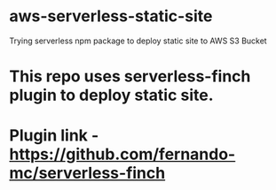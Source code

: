 # aws-serverless-static-site
Trying serverless npm package to deploy static site to AWS S3 Bucket

# This repo uses serverless-finch plugin to deploy static site.
# Plugin link - https://github.com/fernando-mc/serverless-finch
